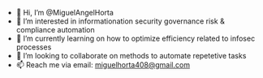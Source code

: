 - 👋 Hi, I’m @MiguelAngelHorta
- 👀 I’m interested in informationation security governance risk & compliance automation
- 🌱 I’m currently learning on how to optimize efficiency related to infosec processes
- 💞️ I’m looking to collaborate on methods to automate repetetive tasks
- 📫 Reach me via email: miguelhorta408@gmail.com

<!---
MiguelAngelHorta/MiguelAngelHorta is a ✨ special ✨ repository because its `README.md` (this file) appears on your GitHub profile.
You can click the Preview link to take a look at your changes.
--->
